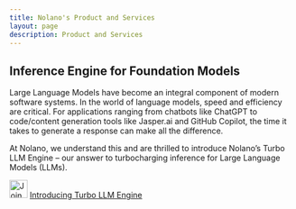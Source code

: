 ```yaml
---
title: Nolano's Product and Services
layout: page
description: Product and Services
---
```


## Inference Engine for Foundation Models

Large Language Models have become an integral component of modern software systems. In the world of language models, speed and efficiency are critical. For applications ranging from chatbots like ChatGPT to code/content generation tools like Jasper.ai and GitHub Copilot, the time it takes to generate a response can make all the difference.

At Nolano, we understand this and are thrilled to introduce Nolano’s Turbo LLM Engine – our answer to turbocharging inference for Large Language Models (LLMs).

  
<img src="https://nolano.ai/images/logo/logo.jpg" alt="Join Beta" width="32" height="32"> 
      <a href="https://nolanoorg.substack.com/p/introducing-the-turbo-llm-inference" class="button">Introducing Turbo LLM Engine</a> 

